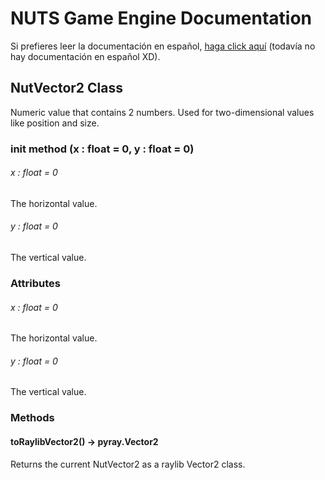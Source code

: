 # NUTS Game Engine Documentation

Si prefieres leer la documentación en español, [haga click aquí](https://www.google.com/search?q=nigger&rlz=1CAGSIC_enES866&oq=nigger&gs_lcrp=EgZjaHJvbWUyBggAEEUYOTIMCAEQLhgKGLEDGIAEMgwIAhAuGAoYsQMYgAQyDwgDEC4YChivARjHARiABDIJCAQQABgKGIAEMgkIBRAAGAoYgAQyDAgGEC4YChixAxiABDIMCAcQLhgKGLEDGIAEMhIICBAAGAoYgwEYsQMYgAQYigXSAQgxNDA3ajBqN6gCCLACAQ&sourceid=chrome&ie=UTF-8&safe=active&ssui=on) (todavía no hay documentación en español XD).

## NutVector2 Class

Numeric value that contains 2 numbers. Used for two-dimensional values like position and size.

### init method (x : float = 0, y : float = 0)

###### x : float = 0

The horizontal value.

###### y : float = 0

The vertical value.

### Attributes

###### x : float = 0

The horizontal value.

###### y : float = 0

The vertical value.

### Methods

#### toRaylibVector2() -> pyray.Vector2

Returns the current NutVector2 as a raylib Vector2 class.
